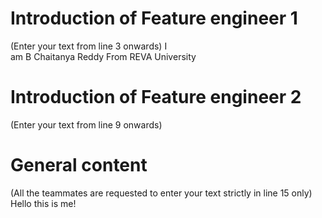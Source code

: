 # Introduction of Feature engineer 1
(Enter your text from line 3 onwards) 
I  
am
B Chaitanya Reddy
From REVA University
# Introduction of Feature engineer 2 
(Enter your text from line 9 onwards)




# General content
(All the teammates are requested to enter your text strictly in line 15 only)
Hello this is me!




